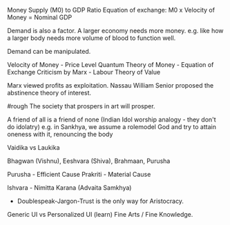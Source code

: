 Money Supply (M0) to GDP Ratio
Equation of exchange: M0 x Velocity of Money = Nominal GDP

Demand is also a factor. A larger economy needs more money.
e.g. like how a larger body needs more volume of blood to function well.

Demand can be manipulated.

Velocity of Money - Price Level
Quantum Theory of Money - Equation of Exchange
Criticism by Marx - Labour Theory of Value

Marx viewed profits as exploitation.
Nassau William Senior proposed the abstinence theory of interest.

#rough 
The society that prospers in art will prosper.

A friend of all is a friend of none (Indian Idol worship analogy - they don't do idolatry)
e.g. in Sankhya, we assume a rolemodel God and try to attain oneness with it, renouncing the body

Vaidika vs Laukika

Bhagwan (Vishnu), Eeshvara (Shiva), Brahmaan, Purusha

Purusha - Efficient Cause
Prakriti - Material Cause

Ishvara - Nimitta Karana (Advaita Samkhya)

- Doublespeak-Jargon-Trust is the only way for Aristocracy.

Generic UI vs Personalized UI (learn)
Fine Arts / Fine Knowledge.
